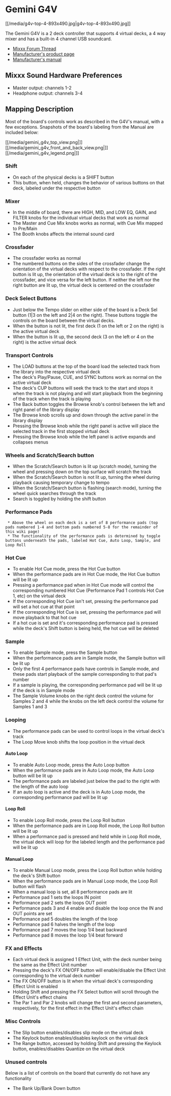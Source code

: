 # Gemini G4V

[[/media/g4v-top-4-893x490.jpg|g4v-top-4-893x490.jpg]]

The Gemini G4V is a 2 deck controller that supports 4 virtual decks, a 4
way mixer and has a built-in 4 channel USB soundcard.

  - [Mixxx Forum
    Thread](https://www.mixxx.org/forums/viewtopic.php?f=6&t=12919)
  - [Manufacturer's product page](http://geminisound.com/product/g4v)
  - [Manufacturer's
    manual](https://www.manualslib.com/manual/826563/Gemini-G4v.html)

## Mixxx Sound Hardware Preferences

  - Master output: channels 1-2
  - Headphone output: channels 3-4

## Mapping Description

Most of the board's controls work as described in the G4V's manual, with
a few exceptions. Snapshots of the board's labeling from the Manual are
included below:

[[/media/gemini_g4v_top_view.png|]] [[/media/gemini_g4v_front_and_back_view.png|]]
[[/media/gemini_g4v_legend.png|]]

### Shift

  - On each of the physical decks is a SHIFT button
  - This button, when held, changes the behavior of various buttons on
    that deck, labeled under the respective button

### Mixer

  - In the middle of board, there are HIGH, MID, and LOW EQ, GAIN, and
    FILTER knobs for the individual virtual decks that work as normal
  - The Master and Cue Mix knobs works as normal, with Cue Mix mapped to
    Pre/Main
  - The Booth knobs affects the internal sound card

### Crossfader

  - The crossfader works as normal
  - The numbered buttons on the sides of the crossfader change the
    orientation of the virtual decks with respect to the crossfader. If
    the right button is lit up, the orientation of the virtual deck is
    to the right of the crossfader, and vice versa for the left button.
    If neither the left nor the right button are lit up, the virtual
    deck is centered on the crossfader

### Deck Select Buttons

  - Just below the Tempo slider on either side of the board is a Deck
    Sel button (1|3 on the left and 2|4 on the right). These buttons
    toggle the controls on the board between the virtual decks.
  - When the button is not lit, the first deck (1 on the left or 2 on
    the right) is the active virtual deck
  - When the button is lit up, the second deck (3 on the left or 4 on
    the right) is the active virtual deck

### Transport Controls

  - The LOAD buttons at the top of the board load the selected track
    from the library into the respective virtual deck
  - The deck's Play/Pause, CUE, and SYNC buttons work as normal on the
    active virtual deck
  - The deck's CUP buttons will seek the track to the start and stops it
    when the track is not playing and will start playback from the
    beginning of the track when the track is playing
  - The Back button toggles the Browse knob's control between the left
    and right panel of the library display
  - The Browse knob scrolls up and down through the active panel in the
    library display
  - Pressing the Browse knob while the right panel is active will place
    the selected track in the first stopped virtual deck
  - Pressing the Browse knob while the left panel is active expands and
    collapses menus

### Wheels and Scratch/Search button

  - When the Scratch/Search button is lit up (scratch mode), turning the
    wheel and pressing down on the top surface will scratch the track
  - When the Scratch/Search button is not lit up, turning the wheel
    during playback causing temporary change to tempo
  - When the Scratch/Search button is flashing (search mode), turning
    the wheel quick searches through the track
  - Search is toggled by holding the shift button

### Performance Pads

``` 
 * Above the wheel on each deck is a set of 8 performance pads (top pads numbered 1-4 and bottom pads numbered 5-8 for the remainder of this wiki page)
 * The functionality of the performance pads is determined by toggle buttons underneath the pads, labeled Hot Cue, Auto Loop, Sample, and Loop Roll
```

### Hot Cue

  - To enable Hot Cue mode, press the Hot Cue button
  - When the performance pads are in Hot Cue mode, the Hot Cue button
    will be lit up
  - Pressing a performance pad when in Hot Cue mode will control the
    corresponding numbered Hot Cue (Performance Pad 1 controls Hot Cue
    1, etc) on the virtual deck
  - If the corresponding Hot Cue isn't set, pressing the performance pad
    will set a hot cue at that point
  - If the corresponding Hot Cue is set, pressing the performance pad
    will move playback to that hot cue
  - If a hot cue is set and it's corresponding performance pad is
    pressed while the deck's Shift button is being held, the hot cue
    will be deleted

### Sample

  - To enable Sample mode, press the Sample button
  - When the performance pads are in Sample mode, the Sample button will
    be lit up
  - Only the first 4 performance pads have controls in Sample mode, and
    these pads start playback of the sample corresponding to that pad's
    number
  - If a sample is playing, the corresponding performance pad will be
    lit up if the deck is in Sample mode
  - The Sample Volume knobs on the right deck control the volume for
    Samples 2 and 4 while the knobs on the left deck control the volume
    for Samples 1 and 3

### Looping

  - The performance pads can be used to control loops in the virtual
    deck's track
  - The Loop Move knob shifts the loop position in the virtual deck

#### Auto Loop

  - To enable Auto Loop mode, press the Auto Loop button
  - When the performance pads are in Auto Loop mode, the Auto Loop
    button will be lit up
  - The performance pads are labeled just below the pad to the right
    with the length of the auto loop
  - If an auto loop is active and the deck is in Auto Loop mode, the
    corresponding performance pad will be lit up

#### Loop Roll

  - To enable Loop Roll mode, press the Loop Roll button
  - When the performance pads are in Loop Roll mode, the Loop Roll
    button will be lit up
  - When a performance pad is pressed and held while in Loop Roll mode,
    the virtual deck will loop for the labeled length and the
    performance pad will be lit up

#### Manual Loop

  - To enable Manual Loop mode, press the Loop Roll button while holding
    the deck's Shift button
  - When the performance pads are in Manual Loop mode, the Loop Roll
    button will flash
  - When a manual loop is set, all 8 performance pads are lit
  - Performance pad 1 sets the loops IN point
  - Performance pad 2 sets the loops OUT point
  - Performance pads 3 and 4 enable and disable the loop once the IN and
    OUT points are set
  - Performance pad 5 doubles the length of the loop
  - Performance pad 6 halves the length of the loop
  - Performance pad 7 moves the loop 1/4 beat backward
  - Performance pad 8 moves the loop 1/4 beat forward

### FX and Effects

  - Each virtual deck is assigned 1 Effect Unit, with the deck number
    being the same as the Effect Unit number
  - Pressing the deck's FX ON/OFF button will enable/disable the Effect
    Unit corresponding to the virtual deck number
  - The FX ON/OFF button is lit when the virtual deck's corresponding
    Effect Unit is enabled
  - Holding Shift and pressing the FX Select button will scroll through
    the Effect Unit's effect chains
  - The Par 1 and Par 2 knobs will change the first and second
    parameters, respectively, for the first effect in the Effect Unit's
    effect chain

### Misc Controls

  - The Slip button enables/disables slip mode on the virtual deck
  - The Keylock button enables/disables keylock on the virtual deck
  - The Range button, accessed by holding Shift and pressing the Keylock
    button, enables/disables Quantize on the virtual deck

### Unused controls

Below is a list of controls on the board that currently do not have any
functionality

  - The Bank Up/Bank Down button
